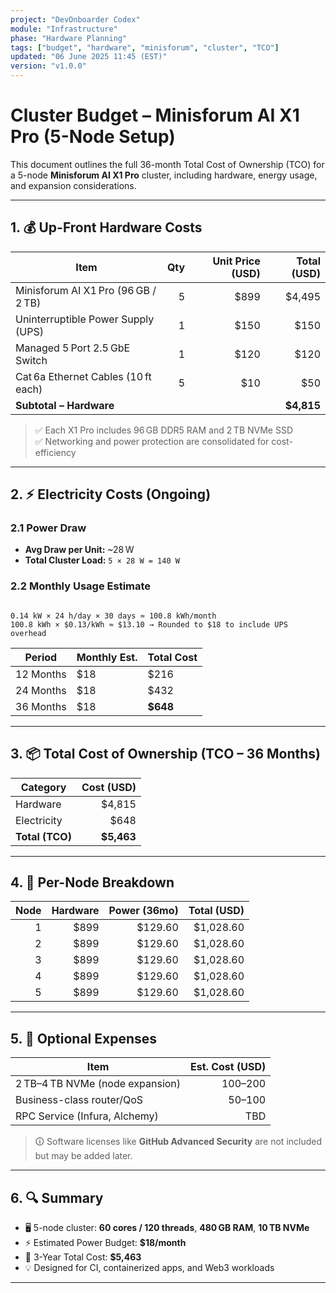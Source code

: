 ```yaml
---
project: "DevOnboarder Codex"
module: "Infrastructure"
phase: "Hardware Planning"
tags: ["budget", "hardware", "minisforum", "cluster", "TCO"]
updated: "06 June 2025 11:45 (EST)"
version: "v1.0.0"
---
```


# Cluster Budget – Minisforum AI X1 Pro (5-Node Setup)

This document outlines the full 36-month Total Cost of Ownership (TCO) for a 5-node **Minisforum AI X1 Pro** cluster, including hardware, energy usage, and expansion considerations.

---

## 1. 💰 Up-Front Hardware Costs

| Item                                | Qty | Unit Price (USD) | Total (USD) |
| ----------------------------------- | --: | ----------------:| -----------:|
| Minisforum AI X1 Pro (96 GB / 2 TB) |  5  | $899             | $4,495      |
| Uninterruptible Power Supply (UPS)  |  1  | $150             | $150        |
| Managed 5 Port 2.5 GbE Switch       |  1  | $120             | $120        |
| Cat 6a Ethernet Cables (10 ft each) |  5  | $10              | $50         |
| **Subtotal – Hardware**             |     |                  | **$4,815**  |

> ✅ Each X1 Pro includes 96 GB DDR5 RAM and 2 TB NVMe SSD  
> ✅ Networking and power protection are consolidated for cost-efficiency

---

## 2. ⚡ Electricity Costs (Ongoing)

### 2.1 Power Draw

- **Avg Draw per Unit:** ~28 W  
- **Total Cluster Load:** `5 × 28 W = 140 W`

### 2.2 Monthly Usage Estimate

```

0.14 kW × 24 h/day × 30 days ≈ 100.8 kWh/month
100.8 kWh × $0.13/kWh ≈ $13.10 → Rounded to $18 to include UPS overhead

```

| Period     | Monthly Est. | Total Cost |
| ---------- | ------------ | ---------- |
| 12 Months  | $18          | $216       |
| 24 Months  | $18          | $432       |
| 36 Months  | $18          | **$648**   |

---

## 3. 📦 Total Cost of Ownership (TCO – 36 Months)

| Category        | Cost (USD) |
| --------------- | ----------:|
| Hardware        | $4,815     |
| Electricity     | $648       |
| **Total (TCO)** | **$5,463** |

---

## 4. 🧮 Per-Node Breakdown

| Node | Hardware | Power (36mo) | Total (USD) |
| ----:| --------:| ------------:| -----------:|
| 1    | $899     | $129.60      | $1,028.60   |
| 2    | $899     | $129.60      | $1,028.60   |
| 3    | $899     | $129.60      | $1,028.60   |
| 4    | $899     | $129.60      | $1,028.60   |
| 5    | $899     | $129.60      | $1,028.60   |

---

## 5. 🧾 Optional Expenses

| Item                          | Est. Cost (USD) |
| ----------------------------- | ---------------:|
| 2 TB–4 TB NVMe (node expansion) | $100–$200       |
| Business-class router/QoS    | $50–$100         |
| RPC Service (Infura, Alchemy)| TBD              |

> 🛈 Software licenses like **GitHub Advanced Security** are not included but may be added later.

---

## 6. 🔍 Summary

- 🖥 5-node cluster: **60 cores / 120 threads**, **480 GB RAM**, **10 TB NVMe**
- ⚡ Estimated Power Budget: **$18/month**
- 🧮 3-Year Total Cost: **$5,463**
- 💡 Designed for CI, containerized apps, and Web3 workloads

---

